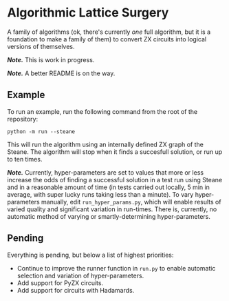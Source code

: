 # Algorithmic Lattice Surgery
A family of algorithms (ok, there's currently *one* full algorithm, but it is a foundation to make a family of them) to convert ZX circuits into logical versions of themselves.

***Note.*** This is work in progress.

***Note.*** A better README is on the way.

## Example
To run an example, run the following command from the root of the repository:
```
python -m run --steane
```
This will run the algorithm using an internally defined ZX graph of the Steane. The algorithm will stop when it finds a succesfull solution, or run up to ten times. 

***Note.*** Currently, hyper-parameters are set to values that more or less increase the odds of finding a successful solution in a test run using Steane and in a reasonable amount of time (in tests carried out locally, 5 min in average, with super lucky runs taking less than a minute). To vary hyper-parameters manually, edit `run_hyper_params.py`, which will enable results of varied quality and significant variation in run-times. There is, currently, no automatic method of varying or smartly-determining hyper-parameters.

## Pending
Everything is pending, but below a list of highest priorities:
- Continue to improve the runner function in `run.py` to enable automatic selection and variation of hyper-parameters.
- Add support for PyZX circuits.
- Add support for circuits with Hadamards.
